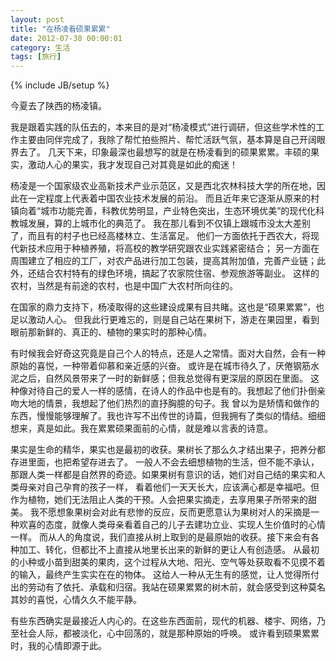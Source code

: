 ```yaml
---
layout: post
title: "在杨凌看硕果累累"
date: 2012-07-30 00:00:01
category: 生活
tags: [旅行]
---
```

{% include JB/setup %}

今夏去了陕西的杨凌镇。

<!--more-->
我是跟着实践的队伍去的，本来目的是对“杨凌模式”进行调研，但这些学术性的工作主要由同伴完成了，我除了帮忙拍些照片、帮忙活跃气氛，基本算是自己开阔眼界去了。
几天下来，印象最深也最想写的就是在杨凌看到的硕果累累。丰硕的果实，激动人心的果实，我才发现自己对其竟是如此的痴迷！

杨凌是一个国家级农业高新技术产业示范区，又是西北农林科技大学的所在地，因此在一定程度上代表着中国农业技术发展的前沿。
而且近年来它逐渐从原来的村镇向着“城市功能完善，科教优势明显，产业特色突出，生态环境优美”的现代化科教城发展，算的上城市化的典范了。
我在那儿看到不仅镇上跟城市没太大差别了，而且有的村子也已经高楼林立、生活富足。
他们一方面依托于西农大，将现代新技术应用于种植养殖，将高校的教学研究跟农业实践紧密结合；
另一方面在周围建立了相应的工厂，对农产品进行加工包装，提高其附加值，完善产业链；此外，还结合农村特有的绿色环境，搞起了农家院住宿、参观旅游等副业。
这样的农村，当然是有前途的农村，也是中国广大农村所向往的。 

在国家的鼎力支持下，杨凌取得的这些建设成果有目共睹。这也是“硕果累累”，也足以激动人心。
但我此行更难忘的，则是自己站在果树下，游走在果园里，看到眼前那新鲜的、真正的、植物的果实时的那种心情。 

有时候我会好奇这究竟是自己个人的特点，还是人之常情。面对大自然，会有一种原始的喜悦，一种带着仰慕和亲近感的兴奋。
或许是在城市待久了，厌倦钢筋水泥之后，自然风景带来了一时的新鲜感；但我总觉得有更深层的原因在里面。
这种像对待自己的爱人一样的感情，在诗人的作品中也是有的。我想起了他们扑倒亲吻大地的情景，我想起了他们热烈的直抒胸臆的句子。我
曾以为是矫情和做作的东西，慢慢能够理解了。我也许写不出传世的诗篇，但我拥有了类似的情结。细细想来，真是如此。我在累累硕果面前的心情，就是难以言表的诗意。
 
果实是生命的精华，果实也是最初的收获。果树长了那么久才结出果子，把养分都存进里面，也把希望存进去了。
一般人不会去细想植物的生活，但不能不承认，那跟人类一样都是自然界的奇迹。如果果树有意识的话，她们对自己结的果实和人类母亲对自己孕育的孩子一样，
看着他们一天天长大，应该满心都是幸福吧。但作为植物，她们无法阻止人类的干预。人会把果实摘走，去享用果子所带来的甜美。
我不愿想象果树会对此有悲惨的反应，反而更愿意认为果树对人的采摘是一种欢喜的态度，就像人类母亲看着自己的儿子去建功立业、实现人生价值时的心情一样。
而从人的角度说，我们直接从树上取到的是最原始的收获。接下来会有各种加工、转化，但都比不上直接从地里长出来的新鲜的更让人有创造感。
从最初的小种或小苗到甜美的果肉，这个过程从大地、阳光、空气等处获取看不见摸不着的输入，最终产生实实在在的物体。
这给人一种从无生有的感觉，让人觉得所付出的劳动有了依托、承载和归宿。我站在硕果累累的树木前，就会感受到这种莫名其妙的喜悦，心情久久不能平静。 

有些东西确实是最接近人内心的。在这些东西面前，现代的机器、楼宇、网络，乃至社会人际，都被淡化，心中回荡的，就是那种原始的呼唤。
或许看到硕果累累时，我的心情即源于此。 